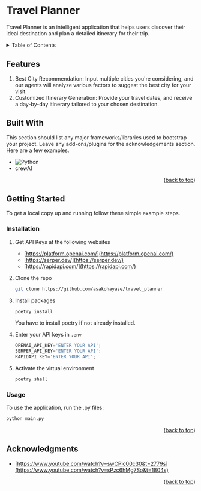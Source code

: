 <a name="readme-top"></a>

<h1>Travel Planner</h1>

<div align="left">
  <p>
   Travel Planner is an intelligent application that helps users discover their ideal destination and plan a detailed itinerary for their trip.
  </p>
</div>



<!-- TABLE OF CONTENTS -->
<details>
  <summary>Table of Contents</summary>
  <ol>
    <li><a href="#features">Features</a> </li>
    <li><a href="#built-with">Built With</a></li>
    <li><a href="#contributing">Getting Started</a></li>
    <li><a href="#contact">Acknowledgments</a></li>
  </ol>
</details>

## Features

1. Best City Recommendation: Input multiple cities you're considering, and our agents will analyze various factors to suggest the best city for your visit.
2. Customized Itinerary Generation: Provide your travel dates, and receive a day-by-day itinerary tailored to your chosen destination.


## Built With

This section should list any major frameworks/libraries used to bootstrap your project. Leave any add-ons/plugins for the acknowledgements section. Here are a few examples.

* ![Python](https://img.shields.io/badge/python-3670A0?style=for-the-badge&logo=python&logoColor=ffdd54)
* crewAI

<p align="right">(<a href="#readme-top">back to top</a>)</p>



<!-- GETTING STARTED -->
## Getting Started

To get a local copy up and running follow these simple example steps.

### Installation

1. Get API Keys at the following websites
   * [https://platform.openai.com/](https://platform.openai.com/)
   * [https://serper.dev/](https://serper.dev/)
   * [https://rapidapi.com/](https://rapidapi.com/)
   
2. Clone the repo
   ```sh
   git clone https://github.com/asakohayase/travel_planner
   ```
3. Install packages
   ```sh
   poetry install
   ```
   You have to install poetry if not already installed.
   
4. Enter your API keys in `.env`
   ```js
   OPENAI_API_KEY='ENTER YOUR API';
   SERPER_API_KEY='ENTER YOUR API';
   RAPIDAPI_KEY='ENTER YOUR API';
   ```
5. Activate the virtual environment
   ```sh
   poetry shell
   ```

### Usage
To use the application, run the .py files:
   ```sh
   python main.py
   ```

<p align="right">(<a href="#readme-top">back to top</a>)</p>



<!-- ACKNOWLEDGMENTS -->
## Acknowledgments

* [https://www.youtube.com/watch?v=swCPic00c30&t=2779s](https://www.youtube.com/watch?v=sPzc6hMg7So&t=1804s)


<p align="right">(<a href="#readme-top">back to top</a>)</p>
